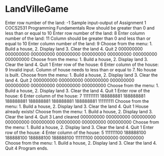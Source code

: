 # LandVilleGame
Enter row number of the land:
-1
Sample input-output of Assignment 1 COCS2531 Programming Fundamentals
Row should be greater than 0 and less than or equal to 10 Enter row number of the land:
8
Enter column number of the land:
11
Column should be greater than 0 and less than or equal to 10
Enter column number of the land:
9
Choose from the menu: 1. Build a house, 2. Display land 3. Clear the land 4. Quit 2
000000000
000000000
000000000
000000000
000000000
000000000
000000000
000000000
Choose from the menu: 1. Build a house, 2. Display land 3. Clear the land 4. Quit 1
Enter row of the house:
6
Enter column of the house:
9
Invalid input. Column of house needs to less than or equal to 7. No house is built. Choose from the menu: 1. Build a house, 2. Display land 3. Clear the land 4. Quit 2
000000000
000000000
000000000
000000000
000000000
000000000
000000000
000000000
Choose from the menu: 1. Build a house, 2. Display land 3. Clear the land 4. Quit 1
Enter row of the house:
6
Enter column of the house:
7
111111111
188888881
188888881
188888881
188888881
188888881
188888881
111111111
Choose from the menu: 1. Build a house, 2. Display land 3. Clear the land 4. Quit 1
House already exists!
Choose from the menu: 1. Build a house, 2. Display land 3. Clear the land 4. Quit 3
Land cleared
000000000
000000000
000000000
000000000
000000000
000000000
000000000
000000000
Choose from the menu: 1. Build a house, 2. Display land 3. Clear the land 4. Quit 1
Enter row of the house:
4
Enter column of the house:
5
111111100
188888100
188888100
188888100
188888100
111111100
000000000
000000000
Choose from the menu: 1. Build a house, 2. Display land 3. Clear the land 4. Quit 4
Program ends.
